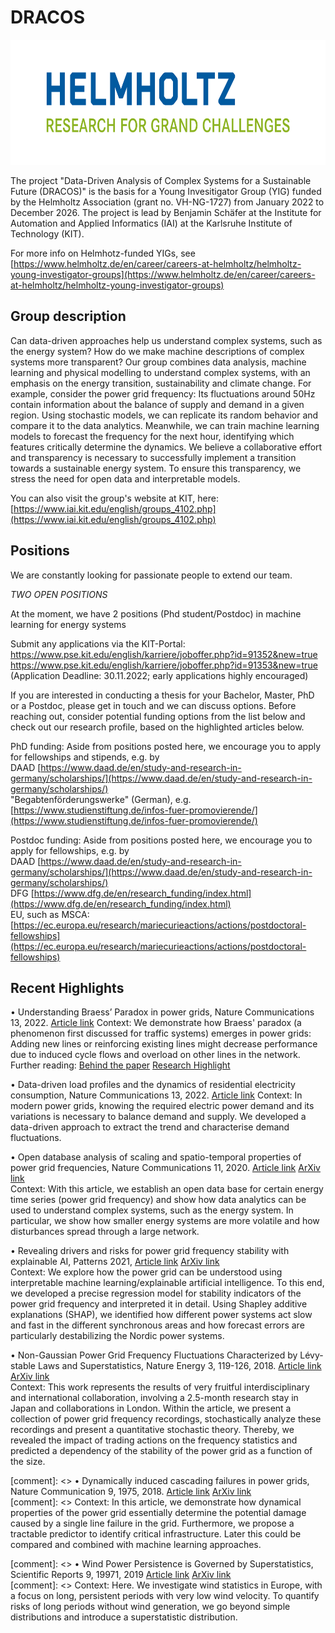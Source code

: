 # DRACOS

<img src="Helmholtz-Logo-(English).jpg" title="Screenshot of the website" height="200"/>

The project "Data-Driven Analysis of Complex Systems for a Sustainable Future (DRACOS)" is the basis for a Young Invesitigator Group (YIG) funded by the Helmholtz Association (grant no. VH-NG-1727) from January 2022 to December 2026. The project is lead by Benjamin Schäfer at the Institute for Automation and Applied Informatics (IAI) at the Karlsruhe Institute of Technology (KIT).

For more info on Helmhotz-funded YIGs, see [https://www.helmholtz.de/en/career/careers-at-helmholtz/helmholtz-young-investigator-groups](https://www.helmholtz.de/en/career/careers-at-helmholtz/helmholtz-young-investigator-groups)

## Group description

Can data-driven approaches help us understand complex systems, such as the energy system? How do we make machine descriptions of complex systems more transparent?
Our group combines data analysis, machine learning and physical modelling to understand complex systems, with an emphasis on the energy transition, sustainability and climate change. For example, consider the power grid frequency: Its fluctuations around 50Hz contain information about the balance of supply and demand in a given region. Using stochastic models, we can replicate its random behavior and compare it to the data analytics. Meanwhile, we can train machine learning models to forecast the frequency for the next hour, identifying which features critically determine the dynamics.
We believe a collaborative effort and transparency is necessary to successfully implement a transition towards a sustainable energy system. To ensure this transparency, we stress the need for open data and interpretable models. 

You can also visit the group's website at KIT, here: [https://www.iai.kit.edu/english/groups_4102.php](https://www.iai.kit.edu/english/groups_4102.php)

## Positions

We are constantly looking for passionate people to extend our team. 

*TWO OPEN POSITIONS*

At the moment, we have 2 positions (Phd student/Postdoc) in machine learning for energy systems

Submit any applications via the KIT-Portal:
https://www.pse.kit.edu/english/karriere/joboffer.php?id=91352&new=true
https://www.pse.kit.edu/english/karriere/joboffer.php?id=91353&new=true
(Application Deadline: 30.11.2022; early applications highly encouraged)


If you are interested in conducting a thesis for your Bachelor, Master, PhD or a Postdoc, please get in touch and we can discuss options. Before reaching out, consider potential funding options from the list below and check out our research profile, based on the highlighted articles below.

PhD funding: 
Aside from positions posted here, we encourage you to apply for fellowships and stipends, e.g. by   
DAAD [https://www.daad.de/en/study-and-research-in-germany/scholarships/](https://www.daad.de/en/study-and-research-in-germany/scholarships/)  
"Begabtenförderungswerke" (German), e.g. [https://www.studienstiftung.de/infos-fuer-promovierende/](https://www.studienstiftung.de/infos-fuer-promovierende/)

Postdoc funding: 
Aside from positions posted here, we encourage you to apply for fellowships, e.g. by   
DAAD [https://www.daad.de/en/study-and-research-in-germany/scholarships/](https://www.daad.de/en/study-and-research-in-germany/scholarships/)  
DFG [https://www.dfg.de/en/research_funding/index.html](https://www.dfg.de/en/research_funding/index.html)  
EU, such as MSCA: [https://ec.europa.eu/research/mariecurieactions/actions/postdoctoral-fellowships](https://ec.europa.eu/research/mariecurieactions/actions/postdoctoral-fellowships)


## Recent Highlights

•	Understanding Braess’ Paradox in power grids, Nature Communications 13, 2022. [Article link](https://www.nature.com/articles/s41467-020-19732-7)
Context: We demonstrate how Braess' paradox (a phenomenon first discussed for traffic systems) emerges in power grids: Adding new lines or reinforcing existing lines might decrease performance due to induced cycle flows and overload on other lines in the network.
Further reading: [Behind the paper](https://engineeringcommunity.nature.com/posts/adding-only-the-right-lines-in-energy-networks?channel_id=behind-the-paper) [Research Highlight](https://www.nature.com/articles/s43588-022-00341-x)

•	Data-driven load profiles and the dynamics of residential electricity consumption, Nature Communications 13, 2022. [Article link](https://www.nature.com/articles/s41467-022-31942-9)
Context: In modern power grids, knowing the required electric power demand and its variations is necessary to balance demand and supply. We developed a data-driven approach to extract the trend and characterise demand fluctuations. 

•	Open database analysis of scaling and spatio-temporal properties of power grid frequencies, Nature Communications 11, 2020. [Article link](https://www.nature.com/articles/s41467-020-19732-7) [ArXiv link](https://arxiv.org/abs/2006.02481)  
Context: With this article, we establish an open data base for certain energy time series (power grid frequency) and show how data analytics can be used to understand complex systems, such as the energy system. In particular, we show how smaller energy systems are more volatile and how disturbances spread through a large network.

•	Revealing drivers and risks for power grid frequency stability with explainable AI, Patterns 2021, [Article link](https://www.sciencedirect.com/science/article/pii/S2666389921002270) [ArXiv link](https://arxiv.org/abs/2106.04341)  
Context: We explore how the power grid can be understood using interpretable machine learning/explainable artificial intelligence. To this end, we developed a precise regression model for stability indicators of the power grid frequency and interpreted it in detail. Using Shapley additive explanations (SHAP), we identified how different power systems act slow and fast in the different synchronous areas and how forecast errors are particularly destabilizing the Nordic power systems. 

•	Non-Gaussian Power Grid Frequency Fluctuations Characterized by Lévy-stable Laws and Superstatistics, Nature Energy 3, 119-126, 2018. [Article link](https://www.nature.com/articles/s41560-017-0058-z) [ArXiv link](https://arxiv.org/abs/1807.08496)  
Context: This work represents the results of very fruitful interdisciplinary and international collaboration, involving a 2.5-month research stay in Japan and collaborations in London. Within the article, we present a collection of power grid frequency recordings, stochastically analyze these recordings and present a quantitative stochastic theory. Thereby, we revealed the impact of trading actions on the frequency statistics and predicted a dependency of the stability of the power grid as a function of the size.

[comment]: <> •	Dynamically induced cascading failures in power grids, Nature Communication 9, 1975, 2018. [Article link](https://www.nature.com/articles/s41467-018-04287-5) [ArXiv link](https://arxiv.org/abs/1707.08018)  
[comment]: <> Context: In this article, we demonstrate how dynamical properties of the power grid essentially determine the potential damage caused by a single line failure in the grid. Furthermore, we propose a tractable predictor to identify critical infrastructure. Later this could be compared and combined with machine learning approaches.

[comment]: <>  •	Wind Power Persistence is Governed by Superstatistics, Scientific Reports 9, 19971, 2019 [Article link](https://www.nature.com/articles/s41598-019-56286-1) [ArXiv link](https://arxiv.org/abs/1810.06391)  
[comment]: <> Context: Here. We investigate wind statistics in Europe, with a focus on long, persistent periods with very low wind velocity. To quantify risks of long periods without wind generation, we go beyond simple distributions and introduce a superstatistic distribution.
